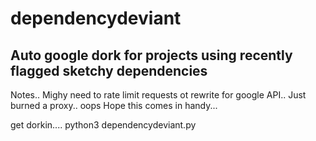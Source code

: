 # dependencydeviant
## Auto google dork for projects using recently flagged sketchy dependencies ##

Notes..
Mighy need to rate limit requests ot rewrite for google API.. Just burned a proxy.. oops
Hope this comes in handy... 

get dorkin....
python3 dependencydeviant.py 
